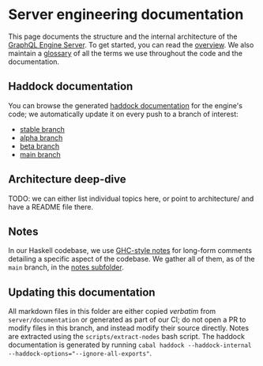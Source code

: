 # Server engineering documentation

This page documents the structure and the internal architecture of the [GraphQL
Engine Server](https://github.com/hasura/graphql-engine/tree/master/server). To
get started, you can read the [overview](overview.md). We also maintain a
[glossary](glossary.md) of all the terms we use throughout the code and the
documentation.

## Haddock documentation

You can browse the generated [haddock documentation](haddock/) for the engine's
code; we automatically update it on every push to a branch of interest:

* [stable branch](haddock/stable)
* [alpha branch](haddock/alpha)
* [beta branch](haddock/beta)
* [main branch](haddock/main)


## Architecture deep-dive

TODO: we can either list individual topics here, or point to architecture/ and have a README file there.

## Notes

In our Haskell codebase, we use [GHC-style
notes](https://www.stackbuilders.com/news/the-notes-of-ghc) for long-form
comments detailing a specific aspect of the codebase. We gather all of them, as
of the `main` branch, in the [notes subfolder](notes/).

## Updating this documentation

All markdown files in this folder are either copied *verbatim* from
`server/documentation` or generated as part of our CI; do not open a PR to
modify files in this branch, and instead modify their source directly. Notes are
extracted using the `scripts/extract-nodes` bash script. The haddock
documentation is generated by running `cabal haddock --haddock-internal
--haddock-options="--ignore-all-exports"`.

